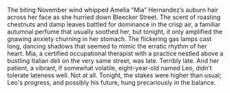 The biting November wind whipped Amelia “Mia” Hernandez’s auburn hair across her face as she hurried down Bleecker Street.  The scent of roasting chestnuts and damp leaves battled for dominance in the crisp air, a familiar autumnal perfume that usually soothed her, but tonight, it only amplified the gnawing anxiety churning in her stomach.  The flickering gas lamps cast long, dancing shadows that seemed to mimic the erratic rhythm of her heart.  Mia, a certified occupational therapist with a practice nestled above a bustling Italian deli on the very same street, was late.  Terribly late.  And her patient, a vibrant, if somewhat volatile, eight-year-old named Leo, didn’t tolerate lateness well.  Not at all.  Tonight, the stakes were higher than usual; Leo's progress, and possibly his future, hung precariously in the balance.
